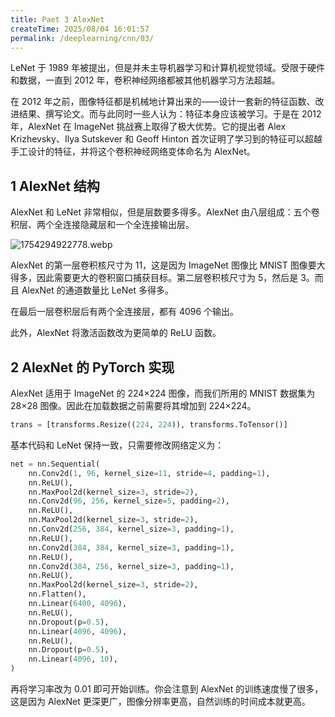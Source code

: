 ```yaml
---
title: Paet 3 AlexNet
createTime: 2025/08/04 16:01:57
permalink: /deeplearning/cnn/03/
---
```


LeNet 于 1989 年被提出，但是并未主导机器学习和计算机视觉领域。受限于硬件和数据，一直到 2012 年，卷积神经网络都被其他机器学习方法超越。

在 2012 年之前，图像特征都是机械地计算出来的——设计一套新的特征函数、改进结果、撰写论文。而与此同时一些人认为：特征本身应该被学习。于是在 2012 年，AlexNet 在 ImageNet 挑战赛上取得了极大优势。它的提出者 Alex Krizhevsky、Ilya Sutskever 和 Geoff Hinton 首次证明了学习到的特征可以超越手工设计的特征，并将这个卷积神经网络变体命名为 AlexNet。

## 1 AlexNet 结构

AlexNet 和 LeNet 非常相似，但是层数要多得多。AlexNet 由八层组成：五个卷积层、两个全连接隐藏层和一个全连接输出层。

![1754294922778.webp](https://oss.yoake.cc/yoyopics/deeplearning/cnn/3/1754294922778.webp) 

AlexNet 的第一层卷积核尺寸为 11，这是因为 ImageNet 图像比 MNIST 图像要大得多，因此需要更大的卷积窗口捕获目标。第二层卷积核尺寸为 5，然后是 3。而且 AlexNet 的通道数量比 LeNet 多得多。

在最后一层卷积层后有两个全连接层，都有 4096 个输出。

此外，AlexNet 将激活函数改为更简单的 ReLU 函数。

## 2 AlexNet 的 PyTorch 实现

AlexNet 适用于 ImageNet 的 224×224 图像，而我们所用的 MNIST 数据集为 28×28 图像。因此在加载数据之前需要将其增加到 224×224。

```py
trans = [transforms.Resize((224, 224)), transforms.ToTensor()]
```

基本代码和 LeNet 保持一致，只需要修改网络定义为：

```py
net = nn.Sequential(
    nn.Conv2d(1, 96, kernel_size=11, stride=4, padding=1),
    nn.ReLU(),
    nn.MaxPool2d(kernel_size=3, stride=2),
    nn.Conv2d(96, 256, kernel_size=5, padding=2),
    nn.ReLU(),
    nn.MaxPool2d(kernel_size=3, stride=2),
    nn.Conv2d(256, 384, kernel_size=3, padding=1),
    nn.ReLU(),
    nn.Conv2d(384, 384, kernel_size=3, padding=1),
    nn.ReLU(),
    nn.Conv2d(384, 256, kernel_size=3, padding=1),
    nn.ReLU(),
    nn.MaxPool2d(kernel_size=3, stride=2),
    nn.Flatten(),
    nn.Linear(6400, 4096),
    nn.ReLU(),
    nn.Dropout(p=0.5),
    nn.Linear(4096, 4096),
    nn.ReLU(),
    nn.Dropout(p=0.5),
    nn.Linear(4096, 10),
)
```

再将学习率改为 0.01 即可开始训练。你会注意到 AlexNet 的训练速度慢了很多，这是因为 AlexNet 更深更广，图像分辨率更高，自然训练的时间成本就更高。